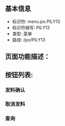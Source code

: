 
## 基本信息

- 标识符: menu.po.PILY13
- 标识符缩写: PILY13
- 类型: 菜单
- 路径: /po/PILY13

## 页面功能描述：





## 按钮列表:


### 发料确认



### 取消发料



### 查询


